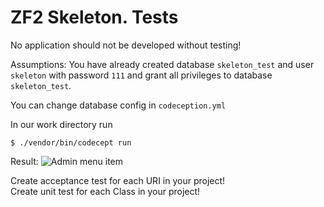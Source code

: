 # ZF2 Skeleton. Tests

No application should not be developed without testing!

Assumptions: You have already created database `skeleton_test` and user `skeleton` with password `111`
and grant all privileges to database `skeleton_test`.

You can change database config in `codeception.yml`

In our work directory run

```shell
$ ./vendor/bin/codecept run
```

Result:
![Admin menu item](http://teamforweb.com/var/zf-skeleton-tests.jpg)

Create acceptance test for each URI in your project!  
Create unit test for each Class in your project!
